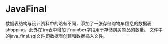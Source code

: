 # JavaFinal
数据表结构与设计资料中的略有不同，添加了一张存储购物车信息的数据表shopping，此外在trx表中增加了number字段用于存储购买商品的数量。
文件中的java_final.sql文件即数据表创建和数据插入文件。
